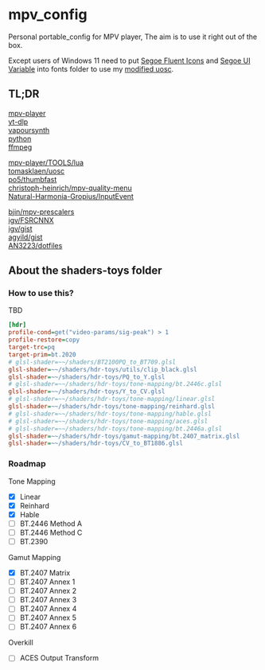 # mpv_config

Personal portable_config for MPV player, The aim is to use it right out of the box.

Except users of Windows 11 need to put [Segoe Fluent Icons](https://aka.ms/SegoeFluentIcons) and [Segoe UI Variable](https://aka.ms/SegoeUIVariable) into fonts folder to use my [modified uosc](https://github.com/Natural-Harmonia-Gropius/uosc).

## TL;DR

[mpv-player](https://github.com/shinchiro/mpv-winbuild-cmake/releases)  
[yt-dlp](https://github.com/yt-dlp/yt-dlp/releases)  
[vapoursynth](https://github.com/vapoursynth/vapoursynth/releases)  
[python](https://www.python.org/downloads)  
[ffmpeg](https://www.gyan.dev/ffmpeg/builds/#release-builds)

[mpv-player/TOOLS/lua](https://github.com/mpv-player/mpv/tree/master/TOOLS/lua)  
[tomasklaen/uosc](https://github.com/darsain/uosc)  
[po5/thumbfast](https://github.com/po5/thumbfast)  
[christoph-heinrich/mpv-quality-menu](https://github.com/christoph-heinrich/mpv-quality-menu)  
[Natural-Harmonia-Gropius/InputEvent](https://github.com/Natural-Harmonia-Gropius/InputEvent)

[bjin/mpv-prescalers](https://github.com/bjin/mpv-prescalers/tree/master/vulkan/compute)  
[igv/FSRCNNX](https://github.com/igv/FSRCNN-TensorFlow/releases)  
[igv/gist](https://gist.github.com/igv)  
[agyild/gist](https://gist.github.com/agyild)  
[AN3223/dotfiles](https://github.com/AN3223/dotfiles/tree/master/.config/mpv/shaders)

## About the shaders-toys folder

### How to use this?

TBD

```ini
[hdr]
profile-cond=get("video-params/sig-peak") > 1
profile-restore=copy
target-trc=pq
target-prim=bt.2020
# glsl-shader=~~/shaders/BT2100PQ_to_BT709.glsl
glsl-shader=~~/shaders/hdr-toys/utils/clip_black.glsl
glsl-shader=~~/shaders/hdr-toys/PQ_to_Y.glsl
# glsl-shader=~~/shaders/hdr-toys/tone-mapping/bt.2446c.glsl
glsl-shader=~~/shaders/hdr-toys/Y_to_CV.glsl
# glsl-shader=~~/shaders/hdr-toys/tone-mapping/linear.glsl
glsl-shader=~~/shaders/hdr-toys/tone-mapping/reinhard.glsl
# glsl-shader=~~/shaders/hdr-toys/tone-mapping/hable.glsl
# glsl-shader=~~/shaders/hdr-toys/tone-mapping/aces.glsl
# glsl-shader=~~/shaders/hdr-toys/tone-mapping/bt.2446a.glsl
glsl-shader=~~/shaders/hdr-toys/gamut-mapping/bt.2407_matrix.glsl
glsl-shader=~~/shaders/hdr-toys/CV_to_BT1886.glsl
```

### Roadmap

Tone Mapping

- [x] Linear
- [x] Reinhard
- [x] Hable
- [ ] BT.2446 Method A
- [ ] BT.2446 Method C
- [ ] BT.2390

Gamut Mapping

- [x] BT.2407 Matrix
- [ ] BT.2407 Annex 1
- [ ] BT.2407 Annex 2
- [ ] BT.2407 Annex 3
- [ ] BT.2407 Annex 4
- [ ] BT.2407 Annex 5
- [ ] BT.2407 Annex 6

Overkill

- [ ] ACES Output Transform
